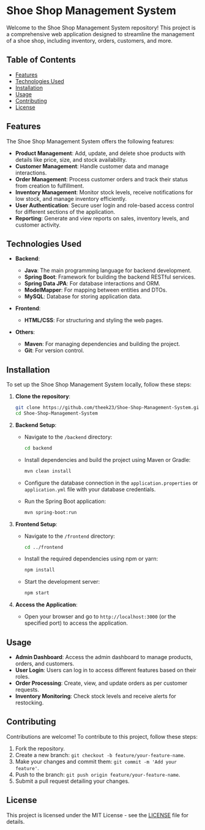 
# Shoe Shop Management System

Welcome to the Shoe Shop Management System repository! This project is a comprehensive web application designed to streamline the management of a shoe shop, including inventory, orders, customers, and more.

## Table of Contents

- [Features](#features)
- [Technologies Used](#technologies-used)
- [Installation](#installation)
- [Usage](#usage)
- [Contributing](#contributing)
- [License](#license)

## Features

The Shoe Shop Management System offers the following features:

- **Product Management**: Add, update, and delete shoe products with details like price, size, and stock availability.
- **Customer Management**: Handle customer data and manage interactions.
- **Order Management**: Process customer orders and track their status from creation to fulfillment.
- **Inventory Management**: Monitor stock levels, receive notifications for low stock, and manage inventory efficiently.
- **User Authentication**: Secure user login and role-based access control for different sections of the application.
- **Reporting**: Generate and view reports on sales, inventory levels, and customer activity.

## Technologies Used

- **Backend**: 
  - **Java**: The main programming language for backend development.
  - **Spring Boot**: Framework for building the backend RESTful services.
  - **Spring Data JPA**: For database interactions and ORM.
  - **ModelMapper**: For mapping between entities and DTOs.
  - **MySQL**: Database for storing application data.

- **Frontend**: 
  - **HTML/CSS**: For structuring and styling the web pages.

- **Others**:
  - **Maven**: For managing dependencies and building the project.
  - **Git**: For version control.

## Installation

To set up the Shoe Shop Management System locally, follow these steps:

1. **Clone the repository**:

   ```bash
   git clone https://github.com/theek23/Shoe-Shop-Management-System.git
   cd Shoe-Shop-Management-System
   ```

2. **Backend Setup**:

   - Navigate to the `/backend` directory:

     ```bash
     cd backend
     ```

   - Install dependencies and build the project using Maven or Gradle:

     ```bash
     mvn clean install
     ```

   - Configure the database connection in the `application.properties` or `application.yml` file with your database credentials.

   - Run the Spring Boot application:

     ```bash
     mvn spring-boot:run
     ```

3. **Frontend Setup**:

   - Navigate to the `/frontend` directory:

     ```bash
     cd ../frontend
     ```

   - Install the required dependencies using npm or yarn:

     ```bash
     npm install
     ```

   - Start the development server:

     ```bash
     npm start
     ```

4. **Access the Application**:

   - Open your browser and go to `http://localhost:3000` (or the specified port) to access the application.

## Usage

- **Admin Dashboard**: Access the admin dashboard to manage products, orders, and customers.
- **User Login**: Users can log in to access different features based on their roles.
- **Order Processing**: Create, view, and update orders as per customer requests.
- **Inventory Monitoring**: Check stock levels and receive alerts for restocking.

## Contributing

Contributions are welcome! To contribute to this project, follow these steps:

1. Fork the repository.
2. Create a new branch: `git checkout -b feature/your-feature-name`.
3. Make your changes and commit them: `git commit -m 'Add your feature'`.
4. Push to the branch: `git push origin feature/your-feature-name`.
5. Submit a pull request detailing your changes.

## License

This project is licensed under the MIT License - see the [LICENSE](LICENSE) file for details.
